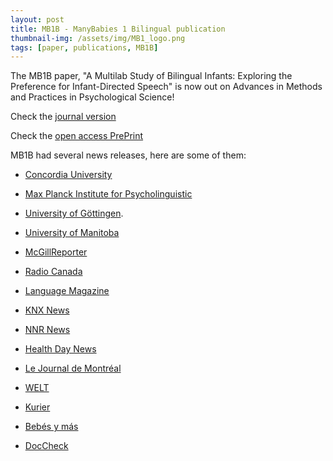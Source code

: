 ```yaml
---
layout: post
title: MB1B - ManyBabies 1 Bilingual publication
thumbnail-img: /assets/img/MB1_logo.png
tags: [paper, publications, MB1B]
---
```


The MB1B paper, "A Multilab Study of Bilingual Infants: Exploring the Preference for Infant-Directed Speech" is now out on Advances in Methods and
Practices in Psychological Science!

Check the [journal version](https://doi.org/10.1177/2515245920974622)

Check the [open access PrePrint](https://psyarxiv.com/sqh9d/)

MB1B had several news releases, here are some of them:

- [Concordia University](https://www.concordia.ca/news/stories/2021/03/23/bilingual-infants-prefer-baby-talk-especially-when-its-one-of-their-native-languages-according-to-new-concordia-led-study.html?c=/news/archive)

- [Max Planck Institute for Psycholinguistic](https://www.mpi.nl/news/bilingual-babies-prefer-baby-talk-especially-when-its-one-their-native-languages-according-new)

- [University of Göttingen](https://www.uni-goettingen.de/en/3240.html?id=6206).

- [University of Manitoba](https://news.umanitoba.ca/bilingual-babies-prefer-baby-talk-new-study-shows/)

- [McGillReporter](https://reporter.mcgill.ca/bilingual-babies-prefer-baby-talk-in-any-language/)

- [Radio Canada](https://www.rcinet.ca/en/2021/03/23/infants-prefer-baby-talk-own-language-study-shows/)

- [Language Magazine](https://www.languagemagazine.com/2021/03/24/bilingual-infants-prefer-baby-talk/)

- [KNX News](https://www.audacy.com/knx1070/news/local/ucla-study-babies-in-bilingual-families-prefer-baby-talk)

- [NNR News](https://www.technologynetworks.com/neuroscience/news/even-bilingual-babies-prefer-baby-talk-347156)

- [Health Day News](https://consumer.healthday.com/b-3-24-whatever-the-language-babies-love-baby-talk-2651172003.html)

- [Le Journal de Montréal](https://www.journaldemontreal.com/2021/03/23/les-bebes-preferent-le-langage-enfantin-plutot-quun-vocabulaire-adulte-1)

- [WELT](https://www.welt.de/kmpkt/article229072179/Diesen-Vorteil-haben-Kinder-mit-denen-in-Babysprache-gesprochen-wird.html)

- [Kurier](https://kurier.at/wissen/wissenschaft/babys-bevorzugen-baby-talk-in-muttersprache/401329998)

- [Bebés y más](https://www.bebesymas.com/desarrollo/bebes-prefieren-que-usemos-lenguaje-bebes-esten-aprendiendo-idioma-dos)

- [DocCheck](https://www.doccheck.com/de/detail/articles/32347-baby-talk-muttersprache-gewinnt)
